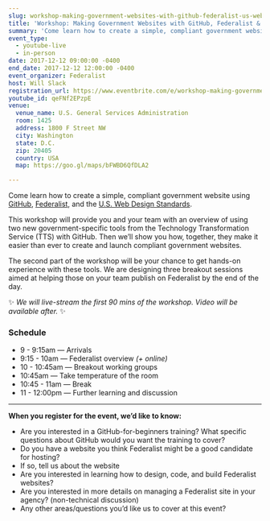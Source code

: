 ```yaml
---
slug: workshop-making-government-websites-with-github-federalist-us-web-design-standards
title: 'Workshop: Making Government Websites with GitHub, Federalist & U.S. Web Design Standards'
summary: 'Come learn how to create a simple, compliant government website, using Federalist, GitHub and the U&#46;S&#46; Web Design Standards&#46;'
event_type:
  - youtube-live
  - in-person
date: 2017-12-12 09:00:00 -0400
end_date: 2017-12-12 12:00:00 -0400
event_organizer: Federalist
host: Will Slack
registration_url: https://www.eventbrite.com/e/workshop-making-government-websites-with-federalist-github-basics-registration-39457265744
youtube_id: qeFNf2EPzpE
venue:
  venue_name: U.S. General Services Administration
  room: 1425
  address: 1800 F Street NW
  city: Washington
  state: D.C.
  zip: 20405
  country: USA
  map: https://goo.gl/maps/bFWBD6QfDLA2

---
```


Come learn how to create a simple, compliant government website using [GitHub](https://www.github.com/), [Federalist](https://federalist.18f.gov/), and the [U.S. Web Design Standards](https://standards.usa.gov/).

This workshop will provide you and your team with an overview of using two new government-specific tools from the Technology Transformation Service (TTS) with GitHub. Then we’ll show you how, together, they make it easier than ever to create and launch compliant government websites.

The second part of the workshop will be your chance to get hands-on experience with these tools. We are designing three breakout sessions aimed at helping those on your team publish on Federalist by the end of the day.

:sparkles: _We will live-stream the first 90 mins of the workshop. Video will be available after._ :sparkles:

### Schedule
* 9 - 9:15am — Arrivals
* 9:15 - 10am — Federalist overview _(+ online)_
* 10 - 10:45am — Breakout working groups
* 10:45am — Take temperature of the room
* 10:45 - 11am — Break
* 11 - 12:00pm — Further learning and discussion

---

**When you register for the event, we’d like to know:**

* Are you interested in a GitHub-for-beginners training? What specific questions about GitHub would you want the training to cover?
* Do you have a website you think Federalist might be a good candidate for hosting?
* If so, tell us about the website
* Are you interested in learning how to design, code, and build Federalist websites?
* Are you interested in more details on managing a Federalist site in your agency? (non-technical discussion)
* Any other areas/questions you’d like us to cover at this event?

